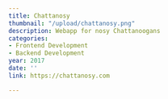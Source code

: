 ```yaml
---
title: Chattanosy
thumbnail: "/upload/chattanosy.png"
description: Webapp for nosy Chattanoogans
categories:
- Frontend Development
- Backend Development
year: 2017
date: ''
link: https://chattanosy.com

---
```

